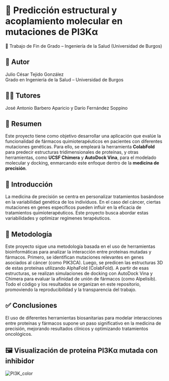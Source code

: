 # 🧬 Predicción estructural y acoplamiento molecular en mutaciones de PI3Kα 
📌 Trabajo de Fin de Grado – Ingeniería de la Salud (Universidad de Burgos)

## 👤 Autor
Julio César Tejido González  
Grado en Ingeniería de la Salud – Universidad de Burgos

## 🧑‍🏫 Tutores
José Antonio Barbero Aparicio y Darío Fernández Soppino

## 🎯 Resumen
Este proyecto tiene como objetivo desarrollar una aplicación que evalúe la funcionalidad de fármacos quimioterapéuticos en pacientes con diferentes mutaciones genéticas. Para ello, se empleará la herramienta **ColabFold** para predecir estructuras tridimensionales de proteínas, y otras herramientas, como **UCSF Chimera** y **AutoDock Vina**, para el modelado molecular y docking, enmarcando este enfoque dentro de la **medicina de precisión**.

## 📄 Introducción
La medicina de precisión se centra en personalizar tratamientos basándose en la variabilidad genética de los individuos. En el caso del cáncer, ciertas mutaciones en genes específicos pueden influir en la eficacia de tratamientos quimioterapéuticos. Este proyecto busca abordar estas variabilidades y optimizar regímenes terapéuticos.

## 📂 Metodología
Este proyecto sigue una metodología basada en el uso de herramientas bioinformáticas para analizar la interacción entre proteínas mutadas y fármacos. Primero, se identifican mutaciones relevantes en genes asociados al cáncer (como PIK3CA). Luego, se predicen las estructuras 3D de estas proteínas utilizando AlphaFold (ColabFold). A partir de esas estructuras, se realizan simulaciones de docking con AutoDock Vina y Chimera para evaluar la afinidad de unión de fármacos (como Alpelisib). Todo el código y los resultados se organizan en este repositorio, promoviendo la reproducibilidad y la transparencia del trabajo.

## ✅ Conclusiones
El uso de diferentes herramientas biosanitarias para modelar interacciones entre proteínas y fármacos supone un paso significativo en la medicina de precisión, mejorando resultados clínicos y optimizando tratamientos oncológicos.

## 🖼️ Visualización de proteína PI3Kα mutada con inhibidor
 ![PI3K_color](https://github.com/user-attachments/assets/e7ac25b5-ce61-4b4a-a461-12c6eb9436ce)
